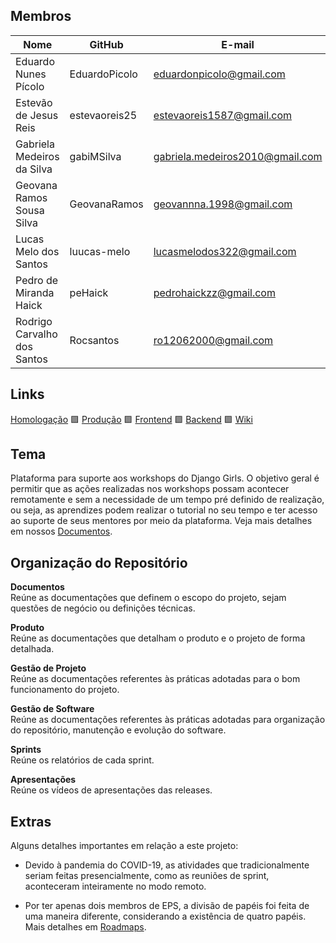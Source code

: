 
## Membros
Nome	|GitHub	|E-mail | Disciplina
--|--|--|--
Eduardo Nunes Pícolo	|EduardoPicolo	|eduardonpicolo@gmail.com| MDS
Estevão de Jesus Reis 	|estevaoreis25	|estevaoreis1587@gmail.com| MDS
Gabriela Medeiros da Silva	|gabiMSilva	|gabriela.medeiros2010@gmail.com| EPS
Geovana Ramos Sousa Silva	|GeovanaRamos	|geovannna.1998@gmail.com| EPS
Lucas Melo dos Santos	|luucas-melo	|lucasmelodos322@gmail.com| MDS
Pedro de Miranda Haick	|peHaick	|pedrohaickzz@gmail.com| MDS
Rodrigo Carvalho dos Santos	|Rocsantos	|ro12062000@gmail.com| MDS

## Links

[Homologação](http://hom-minacademy.tk/) 
🟪 [Produção](http://minacademy.tk/) 
🟪 [Frontend](https://github.com/fga-eps-mds/2020.1-Minacademy-FrontEnd)
🟪 [Backend](https://github.com/fga-eps-mds/2020.1-Minacademy-BackEnd)
🟪 [Wiki](https://github.com/fga-eps-mds/2020.1-Minacademy-Wiki)

## Tema

Plataforma para suporte aos workshops do Django Girls. O objetivo geral é permitir que as ações realizadas nos workshops possam acontecer remotamente e sem a necessidade de um tempo pré definido de realização, ou seja, as aprendizes podem realizar o tutorial no seu tempo e ter acesso ao suporte de seus mentores por meio da plataforma. Veja mais detalhes em nossos [Documentos](documentos/doc_visao.md).

## Organização do Repositório

**Documentos**<br>
Reúne as documentações que definem o escopo do projeto, sejam questões de negócio ou definições técnicas.

**Produto**<br>
Reúne as documentações que detalham o produto e o projeto de forma detalhada.

**Gestão de Projeto**<br>
Reúne as documentações referentes às práticas adotadas para o bom funcionamento do projeto.

**Gestão de Software**<br>
Reúne as documentações referentes às práticas adotadas para organização do repositório, manutenção e evolução do software.

**Sprints**<br>
Reúne os relatórios de cada sprint.

**Apresentações**<br>
Reúne os vídeos de apresentações das releases.

## Extras

Alguns detalhes importantes em relação a este projeto:

- Devido à pandemia do COVID-19, as atividades que tradicionalmente seriam feitas presencialmente, como as reuniões de sprint, aconteceram inteiramente no modo remoto. 

- Por ter apenas dois membros de EPS, a divisão de papéis foi feita de uma maneira diferente, considerando a existência de quatro papéis. Mais detalhes em [Roadmaps](produto/roadmaps.md).